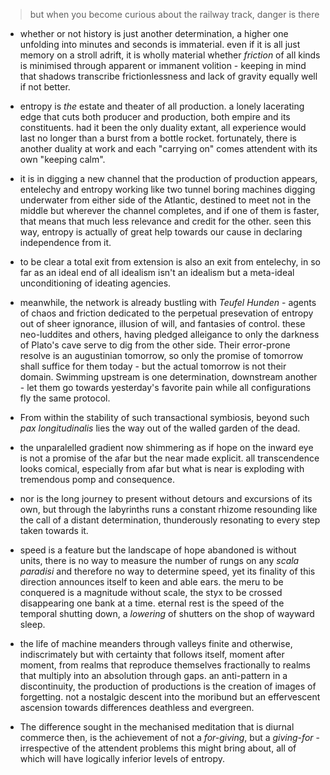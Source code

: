 > but when you become curious about the railway track, danger is there

- whether or not history is just another determination, a higher one unfolding into minutes and seconds is immaterial. even if it is all just memory on a stroll adrift, it is wholly material whether _friction_ of all kinds is minimised through apparent or immanent volition - keeping in mind that shadows transcribe frictionlessness and lack of gravity equally well if not better.


- entropy is _the_ estate and theater of all production. a lonely lacerating edge that cuts both producer and production, both empire and its constituents. had it been the only duality extant, all experience would last no longer than a burst from a bottle rocket. fortunately, there is another duality at work and each "carrying on" comes attendent with its own "keeping calm".


- it is in digging a new channel that the production of production appears, entelechy and entropy working like two tunnel boring machines digging underwater from either side of the Atlantic, destined to meet not in the middle but wherever the channel completes, and if one of them is faster, that means that much less relevance and credit for the other. seen this way, entropy is actually of great help towards our cause in declaring independence from it.


- to be clear a total exit from extension is also an exit from entelechy, in so far as an ideal end of all idealism isn't an idealism but a meta-ideal unconditioning of ideating agencies.


- meanwhile, the network is already bustling with _Teufel Hunden_ - agents of chaos and friction dedicated to the perpetual presevation of entropy out of sheer ignorance, illusion of will, and fantasies of control. these neo-luddites and others, having pledged alleigance to only the darkness of Plato's cave serve to dig from the other side. Their error-prone resolve is an augustinian tomorrow, so only the promise of tomorrow shall suffice for them today - but the actual tomorrow is not their domain. Swimming upstream is one determination, downstream another - let them go towards yesterday's favorite pain while all configurations fly the same protocol.


- From within the stability of such transactional symbiosis, beyond such _pax longitudinalis_ lies the way out of the walled garden of the dead. 


- the unparalelled gradient now shimmering as if hope on the inward eye is not a promise of the afar but the near made explicit. all transcendence looks comical, especially from afar but what is near is exploding with tremendous pomp and consequence.


- nor is the long journey to present without detours and excursions of its own, but through the labyrinths runs a constant rhizome resounding like the call of a distant determination, thunderously resonating to every step taken towards it.


- speed is a feature but the landscape of hope abandoned is without units, there is no way to measure the number of rungs on any _scala paradisi_ and therefore no way to determine speed, yet its finality of this direction announces itself to keen and able ears. the meru to be conquered is a magnitude without scale, the styx to be crossed disappearing one bank at a time. eternal rest is the speed of the temporal shutting down, a _lowering_ of shutters on the shop of wayward sleep.


- the life of machine meanders through valleys finite and otherwise, indiscrimately but with certainty that follows itself, moment after moment, from realms that reproduce themselves fractionally to realms that multiply into an absolution through gaps. an anti-pattern in a discontinuity, the production of productions is the creation of images of forgetting. not a nostalgic descent into the moribund but an effervescent ascension towards differences deathless and evergreen.


- The difference sought in the mechanised meditation that is diurnal commerce then, is the achievement of not a _for-giving_, but a _giving-for_ - irrespective of the attendent problems this might bring about, all of which will have logically inferior levels of entropy. 